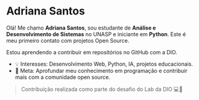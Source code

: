 # Adriana Santos

Olá! Me chamo **Adriana Santos**, sou estudante de **Análise e Desenvolvimento de Sistemas** no UNASP e iniciante em **Python**. Este é meu primeiro contato com projetos Open Source.

Estou aprendendo a contribuir em repositórios no GitHub com a DIO.

- 💡 Interesses: Desenvolvimento Web, Python, IA, projetos educacionais.
- 🎯 Meta: Aprofundar meu conhecimento em programação e contribuir mais com a comunidade open source.

> Contribuição realizada como parte do desafio do Lab da DIO 💻🚀
